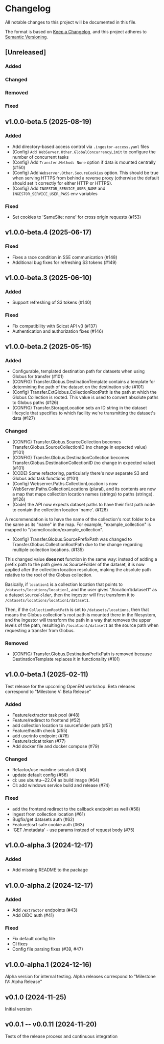 # Changelog

All notable changes to this project will be documented in this file.

The format is based on [Keep a Changelog](https://keepachangelog.com/en/1.1.0/),
and this project adheres to [Semantic Versioning](https://semver.org/spec/v2.0.0.html).

## [Unreleased]

### Added

### Changed

### Removed

### Fixed

## v1.0.0-beta.5 (2025-08-19)

### Added

- Add directory-based access control via `.ingestor-access.yaml` files
- (Config) `Add WebServer.Other.GlobalConcurrencyLimit` to configure the number of concurrent tasks
- (Config) Add `Transfer.Method: None` option if data is mounted centrally (#150)
- (Config) Add `Webserver.Other.SecureCookies` option. This should be true when serving HTTPS from behind a reverse proxy (otherwise the default should set it correctly for either HTTP or HTTPS).
- (Config) Add `INGESTOR_SERVICE_USER_NAME` and `INGESTOR_SERVICE_USER_PASS` env variables

### Fixed

- Set cookies to 'SameSite: none' for cross origin requests (#153)

## v1.0.0-beta.4 (2025-06-17)

### Fixed

- Fixes a race condition in SSE communication (#148)
- Additional bug fixes for refreshing S3 tokens (#149)

## v1.0.0-beta.3 (2025-06-10)

### Added

- Support refreshing of S3 tokens (#140)

### Fixed

- Fix compatibility with Scicat API v3 (#137)
- Authentication and authorization fixes (#146)

## v1.0.0-beta.2 (2025-05-15)

### Added

- Configurable, templated destination path for datasets when using Globus for transfer (#101)
- (CONFIG) Transfer.Globus.DestinationTemplate contains a template for determining the path of the dataset on the destination side (#101)
- (Config) Transfer.ExtGlobus.CollectionRootPath is the path at which the Globus Collection is rooted. This value is used to convert absolute paths to Globus paths (#126)
- (CONFIG) Transfer.StorageLocation sets an ID string in the dataset lifecycle that specifies to which facility we're transmitting the dataset's data (#127)

### Changed

- (CONFIG) Transfer.Globus.SourceCollection becomes Transfer.Globus.SourceCollectionID (no change in expected value) (#101)
- (CONFIG) Transfer.Globus.DestinationCollection becomes Transfer.Globus.DestinationCollectionID (no change in expected value) (#101)
- (CODE) Some refactoring, particularly there's now separate S3 and Globus add task functions (#101)
- (Config) Webserver.Paths.CollectionLocation is now WebServer.Paths.CollectionLocations (plural), and its contents are now a map that maps collection location names (strings) to paths (strings). (#126)
- (Code) the API now expects dataset paths to have their first path node to contain the collection location 'name'. (#126)

A recommendation is to have the name of the collection's root folder to be the same as its "name" in the map. For example,  "example_collection" is  mapped to "/some/location/example_collection".

- (Config) Transfer.Globus.SourcePrefixPath was changed to Transfer.Globus.CollectionRootPath due to the change regarding multiple collection locations. (#135)

This changed value **does not** function in the same way: instead of adding a prefix path to the path given as SourceFolder of the dataset, it is now applied after the collection location resolution, making the absolute path relative to the root of the Globus collection.

Basically, if `location1` is a collection location that points to `/datasets/locations/location1`, and the user gives "/location1/dataset1" as a dataset `SourceFolder`, then the ingestor will first transform it to `/datasets/locations/location1/dataset1`.

Then, if the `CollectionRootPath` is set to `/datasets/locations`, then that means the Globus collection's root path is mounted there in the filesystem, and the Ingestor will transform the path in a way that removes the upper levels of the path, resulting in `/location1/dataset1` as the source path when requesting a transfer from Globus.

### Removed

- (CONFIG) Transfer.Globus.DestinationPrefixPath is removed because DestinationTemplate replaces it in functionality (#101)

## v1.0.0-beta.1 (2025-02-11)

Test release for the upcoming OpenEM workshop. Beta releases correspond to "Milestone V: Beta Release"

### Added

- Feature/extractor task pool (#48)
- Feature/redirect to frontend (#52)
- add collection location to sourcefolder path (#57)
- Feature/health check (#55)
- add userinfo endpoint (#76)
- Feature/scicat token (#77)
- Add docker file and docker compose (#79)

### Changed

- Refactor/use mainline scicatcli (#50)
- update default config (#56)
- ci: use ubuntu--22.04 as build image (#64)
- CI: add windows service build and release (#74)

### Fixed

- add the frontend redirect to the callback endpoint as well (#58)
- Ingest from collection location (#61)
- Bugfix/get datasets auth (#62)
- Feature/csrf safe cookie auth (#63)
- 'GET /metadata' - use params instead of request body (#75)

## v1.0.0-alpha.3 (2024-12-17)

### Added

- Add missing README to the package

## v1.0.0-alpha.2 (2024-12-17)

### Added

- Add `/extractor` endpoints (#43)
- Add OIDC auth (#41)

### Fixed

- Fix default config file
- CI fixes
- Config file parsing fixes (#39, #47)

## v1.0.0-alpha.1 (2024-12-16)

Alpha version for internal testing. Alpha releases correspond to "Milestone IV: Alpha Release"

## v0.1.0 (2024-11-25)

Initial version

## v0.0.1 -- v0.0.11 (2024-11-20)

Tests of the release process and continuous integration
